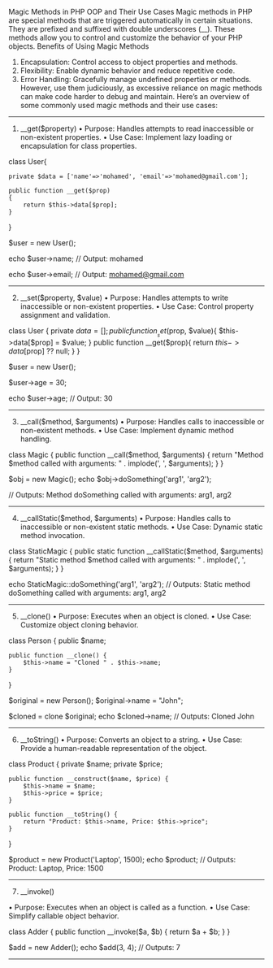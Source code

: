 Magic Methods in PHP OOP and Their Use Cases
Magic methods in PHP are special methods that are triggered automatically in certain situations. They are prefixed and suffixed with double underscores (__). These methods allow you to control and customize the behavior of your PHP objects.
Benefits of Using Magic Methods
1.	Encapsulation: Control access to object properties and methods.
2.	Flexibility: Enable dynamic behavior and reduce repetitive code.
3.	Error Handling: Gracefully manage undefined properties or methods.
However, use them judiciously, as excessive reliance on magic methods can make code harder to debug and maintain.
 Here’s an overview of some commonly used magic methods and their use cases:
________________________________________
1. __get($property)
•	Purpose: Handles attempts to read inaccessible or non-existent properties.
•	Use Case: Implement lazy loading or encapsulation for class properties.
 
class User{

    private $data = ['name'=>'mohamed', 'email'=>'mohamed@gmail.com'];

    public function __get($prop)
    {
        return $this->data[$prop];
    }

}

$user = new User();

echo $user->name; // Output: mohamed

echo $user->email; // Output: mohamed@gmail.com
________________________________________

2. __set($property, $value)
•	Purpose: Handles attempts to write inaccessible or non-existent properties.
•	Use Case: Control property assignment and validation.
 
class User {
    private $data =[];
    public function __set($prop, $value){
        $this->data[$prop] = $value;
    }
    public function __get($prop){
        return $this->data[$prop] ?? null;
    }
}

$user = new User();

$user->age = 30;

echo $user->age; // Output: 30
________________________________________

3. __call($method, $arguments)
•	Purpose: Handles calls to inaccessible or non-existent methods.
•	Use Case: Implement dynamic method handling.
 
class Magic {
    public function __call($method, $arguments) {
        return "Method $method called with arguments: " . implode(', ', $arguments);
    }
}

$obj = new Magic();
echo $obj->doSomething('arg1', 'arg2'); 

// Outputs: Method doSomething called with arguments: arg1, arg2
________________________________________

4. __callStatic($method, $arguments)
•	Purpose: Handles calls to inaccessible or non-existent static methods.
•	Use Case: Dynamic static method invocation.

class StaticMagic {
    public static function __callStatic($method, $arguments) {
        return "Static method $method called with arguments: " . implode(', ', $arguments);
    }
}

echo StaticMagic::doSomething('arg1', 'arg2');
// Outputs: Static method doSomething called with arguments: arg1, arg2


 ________________________________________
5. __clone()
•	Purpose: Executes when an object is cloned.
•	Use Case: Customize object cloning behavior.

class Person {
    public $name;

    public function __clone() {
        $this->name = "Cloned " . $this->name;
    }
}

$original = new Person();
$original->name = "John";

$cloned = clone $original;
echo $cloned->name; // Outputs: Cloned John
 
________________________________________
6. __toString()
•	Purpose: Converts an object to a string.
•	Use Case: Provide a human-readable representation of the object.

 
class Product {
    private $name;
    private $price;

    public function __construct($name, $price) {
        $this->name = $name;
        $this->price = $price;
    }

    public function __toString() {
        return "Product: $this->name, Price: $this->price";
    }
}

$product = new Product('Laptop', 1500);
echo $product; // Outputs: Product: Laptop, Price: 1500
________________________________________
7. __invoke()

•	Purpose: Executes when an object is called as a function.
•	Use Case: Simplify callable object behavior.


class Adder {
    public function __invoke($a, $b) {
        return $a + $b;
    }
}

$add = new Adder();
echo $add(3, 4); // Outputs: 7
 

________________________________________

